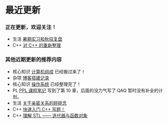 # 最近更新

### 正在更新，欢迎关注！

- <span class="box box-green">生活</span> [暑期实习和秋招复盘](../interviews/overview/)
- <span class="box box-red">C++</span> [对 C++ 的重新整理](../cpp/cpp_restart/)

### 其他近期更新的推荐内容

- <span class="box box-yellow">核心知识</span> [计算机组成](../computer_organization/1_prelude/) 已经搬过来了！
- <span class="box box-green">杂项</span> [博客搭建记录](../杂项/博客搭建记录)
- <span class="box box-yellow">核心知识</span> [操作系统](../核心知识/os/I_overview/1_intro/) 已经整理完了！
- <span class="box box-blue">PL</span> [PPL 课程笔记](../pl/ppl_notes/1_Abstract_Syntax/) 写到了第 10 章，后面的没力气写了 QAQ 暂时没有补全的计划。
- <span class="box box-green">生活</span> [关于亲密关系的碎碎念](../生活/亲密关系/)
- <span class="box box-red">C++</span> [快速入门 C++ 写题！](../cpp/cpp_for_contests/)
- <span class="box box-red">C++</span> [理解 STL —— 迭代器与函数对象](../cpp/理解%20STL%20-%20迭代器与函数对象/)

